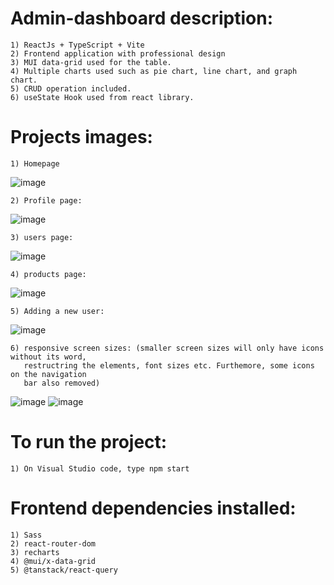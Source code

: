 #   Admin-dashboard description:
    1) ReactJs + TypeScript + Vite
    2) Frontend application with professional design
    3) MUI data-grid used for the table.
    4) Multiple charts used such as pie chart, line chart, and graph chart.
    5) CRUD operation included.
    6) useState Hook used from react library.

#   Projects images:
    1) Homepage
![image](https://github.com/kevinandris/Admin-dashboard/assets/102328858/78f28bc6-aac8-46cd-b978-96112710212a)

    2) Profile page:
![image](https://github.com/kevinandris/Admin-dashboard/assets/102328858/174e542a-4c0f-4f8a-aada-49d10c91cc31)

    3) users page:
![image](https://github.com/kevinandris/Admin-dashboard/assets/102328858/5124c9f9-3bd6-4825-9d19-9ad61ca34e04)

    4) products page:
![image](https://github.com/kevinandris/Admin-dashboard/assets/102328858/dcbf9de1-a474-48e3-ac84-14c6bb181ba1)

    5) Adding a new user:
![image](https://github.com/kevinandris/Admin-dashboard/assets/102328858/4de1e53b-0527-4009-8a51-7375c203602e)

    6) responsive screen sizes: (smaller screen sizes will only have icons without its word, 
       restructring the elements, font sizes etc. Furthemore, some icons on the navigation 
       bar also removed)
![image](https://github.com/kevinandris/Admin-dashboard/assets/102328858/5f981f63-5a63-4c01-952b-bdb2900c5f50) ![image](https://github.com/kevinandris/Admin-dashboard/assets/102328858/9eec66f1-5fff-4d6a-9d00-35e3805dce0e)

#   To run the project:
    1) On Visual Studio code, type npm start

#   Frontend dependencies installed:
    1) Sass
    2) react-router-dom
    3) recharts
    4) @mui/x-data-grid
    5) @tanstack/react-query

